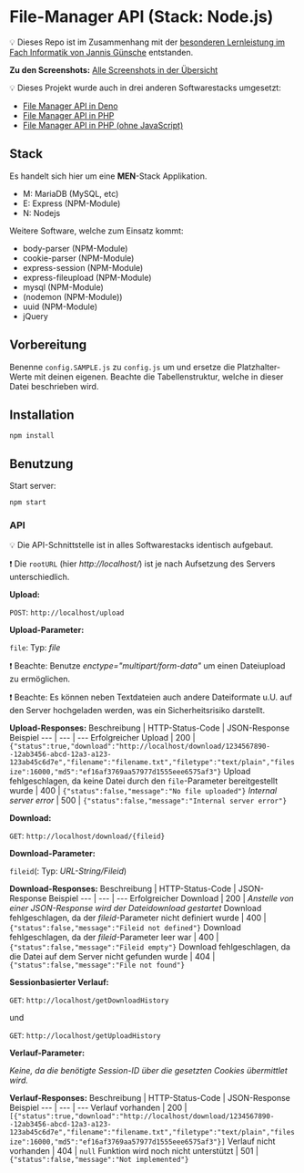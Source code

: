 # File-Manager API (Stack: Node.js)

💡 Dieses Repo ist im Zusammenhang mit der [besonderen Lernleistung im Fach Informatik von Jannis Günsche](https://github.com/jgteam/bell--paper) entstanden.

**Zu den Screenshots:**
[Alle Screenshots in der Übersicht](docs/screenshots/overview.md)

💡 Dieses Projekt wurde auch in drei anderen Softwarestacks umgesetzt:
- [File Manager API in Deno](https://github.com/jgteam/bell--file-manager--deno)
- [File Manager API in PHP](https://github.com/jgteam/bell--file-manager--php)
- [File Manager API in PHP (ohne JavaScript)](https://github.com/jgteam/bell--file-manager--php--nojs)

## Stack

Es handelt sich hier um eine **MEN**-Stack Applikation.

- M: MariaDB (MySQL, etc)
- E: Express (NPM-Module)
- N: Nodejs

Weitere Software, welche zum Einsatz kommt:

- body-parser (NPM-Module)
- cookie-parser (NPM-Module)
- express-session (NPM-Module)
- express-fileupload (NPM-Module)
- mysql (NPM-Module)
- (nodemon (NPM-Module))
- uuid (NPM-Module)
- jQuery

## Vorbereitung
Benenne `config.SAMPLE.js` zu `config.js` um und ersetze die Platzhalter-Werte mit deinen eigenen.
Beachte die Tabellenstruktur, welche in dieser Datei beschrieben wird.

## Installation
```
npm install
```

## Benutzung 
Start server:
```
npm start
```

### API

💡 Die API-Schnittstelle ist in alles Softwarestacks identisch aufgebaut.

❗ Die `rootURL` (hier *http://localhost/*) ist je nach Aufsetzung des Servers unterschiedlich.

**Upload:**

```POST```: ```http://localhost/upload```

**Upload-Parameter:**

```file```: Typ: *file*

❗ Beachte: Benutze *enctype="multipart/form-data"* um einen Dateiupload zu ermöglichen.

❗ Beachte: Es können neben Textdateien auch andere Dateiformate u.U. auf den Server hochgeladen werden, was ein Sicherheitsrisiko darstellt.

**Upload-Responses:**
Beschreibung | HTTP-Status-Code | JSON-Response Beispiel
--- | --- | ---
Erfolgreicher Upload | 200 | `{"status":true,"download":"http://localhost/download/1234567890--12ab3456-abcd-12a3-a123-123ab45c6d7e","filename":"filename.txt","filetype":"text/plain","filesize":16000,"md5":"ef16af3769aa57977d1555eee6575af3"}`
Upload fehlgeschlagen, da keine Datei durch den `file`-Parameter bereitgestellt wurde | 400 | `{"status":false,"message":"No file uploaded"}`
*Internal server error* | 500 | `{"status":false,"message":"Internal server error"}`

**Download:**

```GET```: ```http://localhost/download/{fileid}```

**Download-Parameter:**

```fileid```(: Typ: *URL-String/Fileid*)

**Download-Responses:**
Beschreibung | HTTP-Status-Code | JSON-Response Beispiel
--- | --- | ---
Erfolgreicher Download | 200 | *Anstelle von einer JSON-Response wird der Dateidownload gestartet*
Download fehlgeschlagen, da der *fileid*-Parameter nicht definiert wurde | 400 | `{"status":false,"message":"Fileid not defined"}`
Download fehlgeschlagen, da der *fileid*-Parameter leer war | 400 | `{"status":false,"message":"Fileid empty"}`
Download fehlgeschlagen, da die Datei auf dem Server nicht gefunden wurde | 404 | `{"status":false,"message":"File not found"}`

**Sessionbasierter Verlauf:**

```GET```: ```http://localhost/getDownloadHistory```

und 

```GET```: ```http://localhost/getUploadHistory```

**Verlauf-Parameter:**

*Keine, da die benötigte Session-ID über die gesetzten Cookies übermittlet wird.*

**Verlauf-Responses:**
Beschreibung | HTTP-Status-Code | JSON-Response Beispiel
--- | --- | ---
Verlauf vorhanden | 200 | `[{"status":true,"download":"http://localhost/download/1234567890--12ab3456-abcd-12a3-a123-123ab45c6d7e","filename":"filename.txt","filetype":"text/plain","filesize":16000,"md5":"ef16af3769aa57977d1555eee6575af3"}]`
Verlauf nicht vorhanden | 404 | `null`
Funktion wird noch nicht unterstützt | 501 | `{"status":false,"message":"Not implemented"}`
